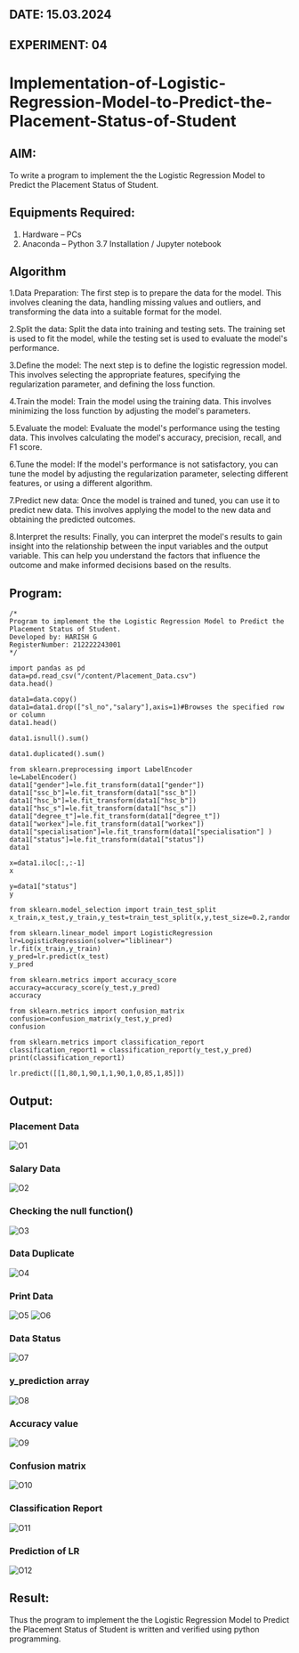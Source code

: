 ## DATE: 15.03.2024
## EXPERIMENT: 04
# Implementation-of-Logistic-Regression-Model-to-Predict-the-Placement-Status-of-Student

## AIM:
To write a program to implement the the Logistic Regression Model to Predict the Placement Status of Student.

## Equipments Required:
1. Hardware – PCs
2. Anaconda – Python 3.7 Installation / Jupyter notebook

## Algorithm
1.Data Preparation: The first step is to prepare the data for the model. This involves cleaning the data, handling missing values and outliers, and transforming the data into a suitable format for the model.

2.Split the data: Split the data into training and testing sets. The training set is used to fit the model, while the testing set is used to evaluate the model's performance.

3.Define the model: The next step is to define the logistic regression model. This involves selecting the appropriate features, specifying the regularization parameter, and defining the loss function.

4.Train the model: Train the model using the training data. This involves minimizing the loss function by adjusting the model's parameters.

5.Evaluate the model: Evaluate the model's performance using the testing data. This involves calculating the model's accuracy, precision, recall, and F1 score.

6.Tune the model: If the model's performance is not satisfactory, you can tune the model by adjusting the regularization parameter, selecting different features, or using a different algorithm.

7.Predict new data: Once the model is trained and tuned, you can use it to predict new data. This involves applying the model to the new data and obtaining the predicted outcomes.

8.Interpret the results: Finally, you can interpret the model's results to gain insight into the relationship between the input variables and the output variable. This can help you understand the factors that influence the outcome and make informed decisions based on the results.

## Program:
```
/*
Program to implement the the Logistic Regression Model to Predict the Placement Status of Student.
Developed by: HARISH G
RegisterNumber: 212222243001
*/

import pandas as pd
data=pd.read_csv("/content/Placement_Data.csv")
data.head()

data1=data.copy()
data1=data1.drop(["sl_no","salary"],axis=1)#Browses the specified row or column
data1.head()

data1.isnull().sum()

data1.duplicated().sum()

from sklearn.preprocessing import LabelEncoder
le=LabelEncoder()
data1["gender"]=le.fit_transform(data1["gender"])
data1["ssc_b"]=le.fit_transform(data1["ssc_b"])
data1["hsc_b"]=le.fit_transform(data1["hsc_b"])
data1["hsc_s"]=le.fit_transform(data1["hsc_s"])
data1["degree_t"]=le.fit_transform(data1["degree_t"])
data1["workex"]=le.fit_transform(data1["workex"])
data1["specialisation"]=le.fit_transform(data1["specialisation"] )     
data1["status"]=le.fit_transform(data1["status"])       
data1 

x=data1.iloc[:,:-1]
x

y=data1["status"]
y

from sklearn.model_selection import train_test_split
x_train,x_test,y_train,y_test=train_test_split(x,y,test_size=0.2,random_state=0)

from sklearn.linear_model import LogisticRegression
lr=LogisticRegression(solver="liblinear")
lr.fit(x_train,y_train)
y_pred=lr.predict(x_test)
y_pred

from sklearn.metrics import accuracy_score
accuracy=accuracy_score(y_test,y_pred)
accuracy

from sklearn.metrics import confusion_matrix
confusion=confusion_matrix(y_test,y_pred)
confusion

from sklearn.metrics import classification_report
classification_report1 = classification_report(y_test,y_pred)
print(classification_report1)

lr.predict([[1,80,1,90,1,1,90,1,0,85,1,85]])
```

## Output:
### Placement Data
![O1](https://github.com/LATHIKESHWARAN/Implementation-of-Logistic-Regression-Model-to-Predict-the-Placement-Status-of-Student/assets/119393556/41696228-a44a-4b4d-9896-dc5a10f13059)
### Salary Data
![O2](https://github.com/LATHIKESHWARAN/Implementation-of-Logistic-Regression-Model-to-Predict-the-Placement-Status-of-Student/assets/119393556/34ad6788-aaa6-4699-8497-7a797624533e)
### Checking the null function()
![O3](https://github.com/LATHIKESHWARAN/Implementation-of-Logistic-Regression-Model-to-Predict-the-Placement-Status-of-Student/assets/119393556/324c3e53-4c73-4cea-968c-fbe1d19e3a09)
### Data Duplicate
![O4](https://github.com/LATHIKESHWARAN/Implementation-of-Logistic-Regression-Model-to-Predict-the-Placement-Status-of-Student/assets/119393556/612da1d5-8a5a-46d7-b4dc-21cee2c1bb85)
### Print Data
![O5](https://github.com/LATHIKESHWARAN/Implementation-of-Logistic-Regression-Model-to-Predict-the-Placement-Status-of-Student/assets/119393556/32b6c35a-f599-47ac-a1f5-bc901c40c02c)
![O6](https://github.com/LATHIKESHWARAN/Implementation-of-Logistic-Regression-Model-to-Predict-the-Placement-Status-of-Student/assets/119393556/7d68fa1b-c892-495e-b5e2-37be48bf9163)
### Data Status
![O7](https://github.com/LATHIKESHWARAN/Implementation-of-Logistic-Regression-Model-to-Predict-the-Placement-Status-of-Student/assets/119393556/d5d87016-a9e9-4f01-9271-a1ec02953147)
### y_prediction array
![O8](https://github.com/LATHIKESHWARAN/Implementation-of-Logistic-Regression-Model-to-Predict-the-Placement-Status-of-Student/assets/119393556/cde7e60c-c09c-4622-b188-1159dd36c1ce)
### Accuracy value
![O9](https://github.com/LATHIKESHWARAN/Implementation-of-Logistic-Regression-Model-to-Predict-the-Placement-Status-of-Student/assets/119393556/b13b749c-a71a-4428-b48d-1c7080f55935)
### Confusion matrix
![O10](https://github.com/LATHIKESHWARAN/Implementation-of-Logistic-Regression-Model-to-Predict-the-Placement-Status-of-Student/assets/119393556/b52ef742-b09b-45e4-b6b7-e9d158237ebf)
### Classification Report
![O11](https://github.com/LATHIKESHWARAN/Implementation-of-Logistic-Regression-Model-to-Predict-the-Placement-Status-of-Student/assets/119393556/0fb89485-b953-48e9-8e0d-f3429725eae7)
### Prediction of LR
![O12](https://github.com/LATHIKESHWARAN/Implementation-of-Logistic-Regression-Model-to-Predict-the-Placement-Status-of-Student/assets/119393556/79f7cb49-482d-4b47-961f-a10e37e24041)

## Result:
Thus the program to implement the the Logistic Regression Model to Predict the Placement Status of Student is written and verified using python programming.
